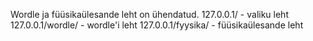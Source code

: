 Wordle ja füüsikaülesande leht on ühendatud.
127.0.0.1/          - valiku leht
127.0.0.1/wordle/   - wordle'i leht
127.0.0.1/fyysika/  - füüsikaülesande leht
